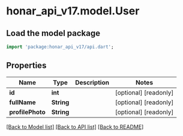 # honar_api_v17.model.User

## Load the model package
```dart
import 'package:honar_api_v17/api.dart';
```

## Properties
Name | Type | Description | Notes
------------ | ------------- | ------------- | -------------
**id** | **int** |  | [optional] [readonly] 
**fullName** | **String** |  | [optional] [readonly] 
**profilePhoto** | **String** |  | [optional] [readonly] 

[[Back to Model list]](../README.md#documentation-for-models) [[Back to API list]](../README.md#documentation-for-api-endpoints) [[Back to README]](../README.md)


